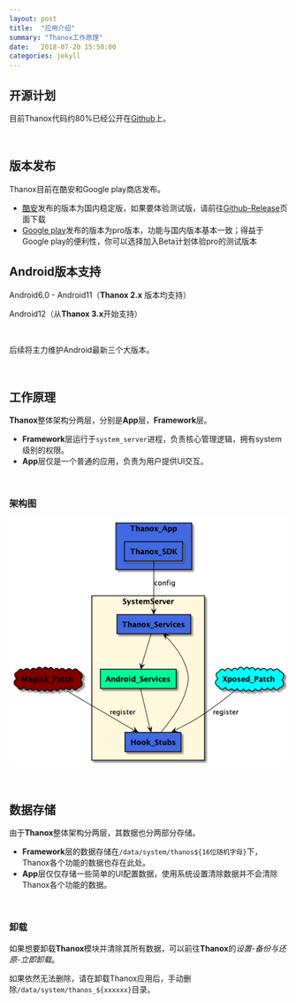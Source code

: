 ```yaml
---
layout: post
title:  "应用介绍"
summary: "Thanox工作原理"
date:   2018-07-20 15:50:00
categories: jekyll
---
```


<!-- more -->



## 开源计划

目前Thanox代码约80%已经公开在[Github](https://github.com/Tornaco/Thanox/tree/master/android)上。

&nbsp;

## 版本发布

Thanox目前在酷安和Google play商店发布。

* [酷安](https://www.coolapk.com/)发布的版本为国内稳定版，如果要体验测试版，请前往[Github-Release](https://github.com/Tornaco/Thanox/releases)页面下载
* [Google play](https://play.google.com/store/apps/details?id=github.tornaco.android.thanos.pro&hl=en&gl=US)发布的版本为pro版本，功能与国内版本基本一致；得益于Google play的便利性，你可以选择加入Beta计划体验pro的测试版本



## Android版本支持

Android6.0 - Android11（**Thanox 2.x** 版本均支持）

Android12（从**Thanox 3.x**开始支持）

&nbsp;

后续将主力维护Android最新三个大版本。

&nbsp;

## 工作原理

**Thanox**整体架构分两层，分别是**App**层，**Framework**层。

* **Framework**层运行于`system_server`进程，负责核心管理逻辑，拥有system级别的权限。
* **App**层仅是一个普通的应用，负责为用户提供UI交互。

&nbsp;

### 架构图



![thanox-arch](assets/images/thanox-arch.png)



&nbsp;

## 数据存储

由于**Thanox**整体架构分两层，其数据也分两部分存储。

* **Framework**层的数据存储在`/data/system/thanos${16位随机字母}`下，Thanox各个功能的数据也存在此处。
* **App**层仅仅存储一些简单的UI配置数据，使用系统设置清除数据并不会清除Thanox各个功能的数据。

&nbsp;

### 卸载

如果想要卸载**Thanox**模块并清除其所有数据，可以前往**Thanox**的*设置-备份与还原-立即卸载*。

如果依然无法删除，请在卸载Thanox应用后，手动删除`/data/system/thanos_${xxxxxx}`目录。

